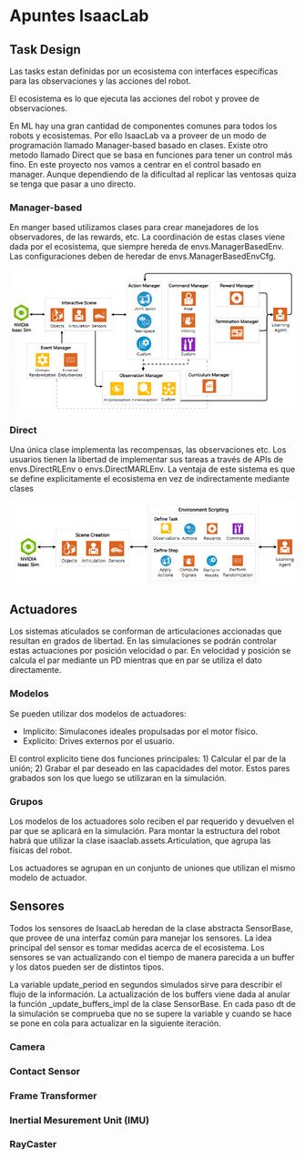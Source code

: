 # Apuntes IsaacLab

## Task Design
Las tasks estan definidas por un ecosistema con interfaces específicas para las observaciones y las acciones del robot. 

El ecosistema es lo que ejecuta las acciones del robot y provee de observaciones.

En ML hay una gran cantidad de componentes comunes para todos los robots y ecosistemas. Por ello IsaacLab va a proveer de un modo de programación llamado Manager-based basado en clases. Existe otro metodo llamado Direct que se basa en funciones para tener un control más fino.
En este proyecto nos vamos a centrar en el control basado en manager. Aunque dependiendo de la dificultad al replicar las ventosas quiza se tenga que pasar a uno directo.

### Manager-based
En manger based utilizamos clases para crear manejadores de los observadores, de las rewards, etc. La coordinación de estas clases viene dada por el ecosistema, que siempre hereda de envs.ManagerBasedEnv. Las configuraciones deben de heredar de envs.ManagerBasedEnvCfg.

![EsquemaManager-based](ImagenesRelevantes/EsquemaManager-Based.png)

### Direct
Una única clase implementa las recompensas, las observaciones etc. Los usuarios tienen la libertad de implementar sus tareas a través de APIs de envs.DirectRLEnv o envs.DirectMARLEnv. La ventaja de este sistema es que se define explicitamente el ecosistema en vez de indirectamente mediante clases

![EsquemaManager-based](ImagenesRelevantes/EsquemaDirect.png)

## Actuadores
Los sistemas aticulados se conforman de articulaciones accionadas que resultan en grados de libertad. En las simulaciones se podrán controlar estas actuaciones por posición velocidad o par. En velocidad y posición se calcula el par mediante un PD mientras que en par se utiliza el dato directamente.

### Modelos

Se pueden utilizar dos modelos de actuadores:
- Implicito: Simulacones ideales propulsadas por el motor físico.
- Explicito: Drives externos por el usuario.

El control explicito tiene dos funciones principales: 1) Calcular el par de la unión; 2) Grabar el par deseado en las capacidades del motor. Estos pares grabados son los que luego se utilizaran en la simulación.

### Grupos
Los modelos de los actuadores solo reciben el par requerido y devuelven el par que se aplicará en la simulación. Para montar la estructura del robot habrá que utilizar la clase isaaclab.assets.Articulation, que agrupa las físicas del robot.

Los actuadores se agrupan en un conjunto de uniones que utilizan el mismo modelo de actuador.

## Sensores
Todos los sensores de IsaacLab heredan de la clase abstracta SensorBase, que provee de una interfaz común para manejar los sensores. La idea principal del sensor es tomar medidas acerca de el ecosistema. Los sensores se van actualizando con el tiempo de manera parecida a un buffer y los datos pueden ser de distintos tipos.

La variable update_period en segundos simulados sirve para describir el flujo de la información. La actualización de los buffers viene dada al anular la función _update_buffers_impl de la clase SensorBase. En cada paso dt de la simulación se comprueba que no se supere la variable y cuando se hace se pone en cola para actualizar en la siguiente iteración.
### Camera
### Contact Sensor
### Frame Transformer
### Inertial Mesurement Unit (IMU)
### RayCaster





